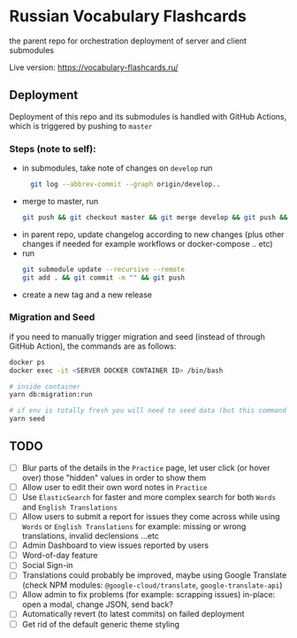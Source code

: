 # Russian Vocabulary Flashcards

the parent repo for orchestration deployment of server and client submodules

Live version: https://vocabulary-flashcards.ru/

## Deployment

Deployment of this repo and its submodules is handled with GitHub Actions, which is triggered by pushing to `master`

### Steps (note to self):

- in submodules, take note of changes on `develop` run
  ```bash
    git log --abbrev-commit --graph origin/develop..
  ```
- merge to master, run
  ```bash
  git push && git checkout master && git merge develop && git push && git checkout develop
  ```
- in parent repo, update changelog according to new changes (plus other changes if needed for example workflows or docker-compose .. etc)
- run
  ```bash
  git submodule update --recursive --remote
  git add . && git commit -m "" && git push
  ```
- create a new tag and a new release

### Migration and Seed

if you need to manually trigger migration and seed (instead of through GitHub Action), the commands are as follows:

```bash
docker ps
docker exec -it <SERVER DOCKER CONTAINER ID> /bin/bash

# inside container
yarn db:migration:run

# if env is totally fresh you will need to seed data (but this command idempotent so you can call it even if env is seeded already)
yarn seed
```

## TODO

- [ ] Blur parts of the details in the `Practice` page, let user click (or hover over) those "hidden" values in order to show them
- [ ] Allow user to edit their own word notes in `Practice`
- [ ] Use `ElasticSearch` for faster and more complex search for both `Words` and `English Translations`
- [ ] Allow users to submit a report for issues they come across while using `Words` or `English Translations` for example: missing or wrong translations, invalid declensions ...etc
- [ ] Admin Dashboard to view issues reported by users
- [ ] Word-of-day feature
- [ ] Social Sign-in
- [ ] Translations could probably be improved, maybe using Google Translate (check NPM modules: `@google-cloud/translate`, `google-translate-api`)
- [ ] Allow admin to fix problems (for example: scrapping issues) in-place: open a modal, change JSON, send back?
- [ ] Automatically revert (to latest commits) on failed deployment
- [ ] Get rid of the default generic theme styling

